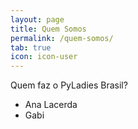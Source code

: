 ```yaml
---
layout: page
title: Quem Somos
permalink: /quem-somos/
tab: true
icon: icon-user
---
```



Quem faz o PyLadies Brasil?

* Ana Lacerda
* Gabi

